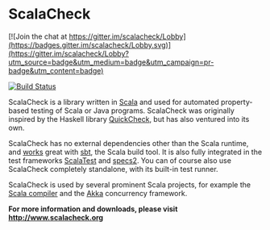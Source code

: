# ScalaCheck

[![Join the chat at https://gitter.im/scalacheck/Lobby](https://badges.gitter.im/scalacheck/Lobby.svg)](https://gitter.im/scalacheck/Lobby?utm_source=badge&utm_medium=badge&utm_campaign=pr-badge&utm_content=badge)

[![Build Status](https://secure.travis-ci.org/rickynils/scalacheck.png?branch=master)](http://travis-ci.org/rickynils/scalacheck)

ScalaCheck is a library written in [Scala](http://www.scala-lang.org/) and 
used for automated property-based testing of Scala or Java programs.
ScalaCheck was originally inspired by the Haskell library
[QuickCheck](http://hackage.haskell.org/package/QuickCheck), but has also
ventured into its own.

ScalaCheck has no external dependencies other than the Scala runtime, and 
[works](http://www.scalacheck.org/download.html#sbt) great with [sbt](http://www.scala-sbt.org/), the 
Scala build tool. It is also fully integrated in the test frameworks
[ScalaTest](http://www.scalatest.org/) and 
[specs2](http://etorreborre.github.com/specs2/). You can of course also use 
ScalaCheck completely standalone, with its built-in test runner.

ScalaCheck is used by several prominent Scala projects, for example the [Scala
compiler](http://www.scala-lang.org/) and the [Akka](http://akka.io/)
concurrency framework.

**For more information and downloads, please visit http://www.scalacheck.org**
